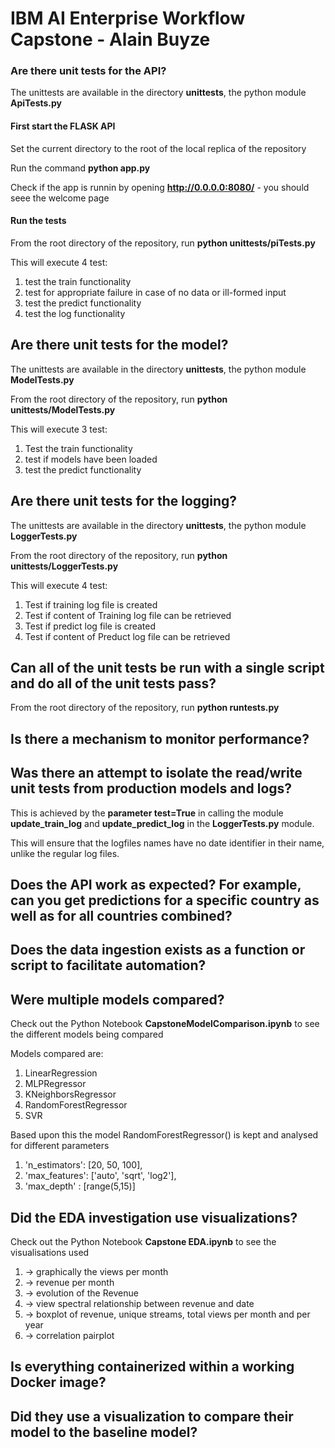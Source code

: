 # IBM AI Enterprise Workflow Capstone - Alain Buyze

### Are there unit tests for the API?
The unittests are available in the directory **unittests**, the python module **ApiTests.py**

#### First start the FLASK API
Set the current directory to the root of the local replica of the repository

Run the command **python app.py**

Check if the app is runnin by opening **http://0.0.0.0:8080/** - you should seee the welcome page

#### Run the tests
From the root directory of the repository, run **python unittests/piTests.py**

This will execute 4 test:
1. test the train functionality
2. test for appropriate failure in case of no data or ill-formed input
3. test the predict functionality
4. test the log functionality

## Are there unit tests for the model?
The unittests are available in the directory **unittests**, the python module **ModelTests.py**

From the root directory of the repository, run **python unittests/ModelTests.py**

This will execute 3 test:
1. Test the train functionality
2. test if models have been loaded
3. test the predict functionality

## Are there unit tests for the logging?
The unittests are available in the directory **unittests**, the python module **LoggerTests.py**

From the root directory of the repository, run **python unittests/LoggerTests.py**

This will execute 4 test:
1. Test if training log file is created
2. Test if content of Training log file can be retrieved 
3. Test if predict log file is created
4. Test if content of Preduct log file can be retrieved

## Can all of the unit tests be run with a single script and do all of the unit tests pass?
From the root directory of the repository, run **python runtests.py** 
 
## Is there a mechanism to monitor performance?


## Was there an attempt to isolate the read/write unit tests from production models and logs?
This is achieved by the **parameter test=True** in calling the module **update_train_log** and **update_predict_log** in the **LoggerTests.py** module. 

This will ensure that the logfiles names have no date identifier in their name, unlike the regular log files. 


## Does the API work as expected? For example, can you get predictions for a specific country as well as for all countries combined?


## Does the data ingestion exists as a function or script to facilitate automation?


## Were multiple models compared?
Check out the Python Notebook **CapstoneModelComparison.ipynb** to see the different models being compared

Models compared are: 
1. LinearRegression
2. MLPRegressor
3. KNeighborsRegressor
4. RandomForestRegressor
5. SVR

Based upon this the model RandomForestRegressor() is kept and analysed for different parameters
1. 'n_estimators': [20, 50, 100],
2. 'max_features': ['auto', 'sqrt', 'log2'],
3. 'max_depth' : [range(5,15)]


## Did the EDA investigation use visualizations?
Check out the Python Notebook **Capstone EDA.ipynb** to see the visualisations used
1. -> graphically the views per month
2. -> revenue per month
3. -> evolution of the Revenue
4. -> view spectral relationship between revenue and date 
5. -> boxplot of revenue, unique streams, total views per month and per year
6. -> correlation pairplot

## Is everything containerized within a working Docker image?


## Did they use a visualization to compare their model to the baseline model?
